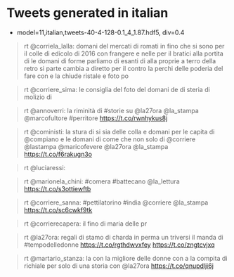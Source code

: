 # Tweets generated in italian

- model=11,italian,tweets-40-4-128-0.1_4_1.87.hdf5, div=0.4

> rt @corriela_lalla: domani del mercati di romati in fino che si sono per il colle di edicolo di 2016 con frangere e nelle per il bratici alla portita di le domani di forme parliamo di esanti di alla proprie a terro della retro si parte cambia a diretto per il contro la perchi delle poderia del fare con e la chiude ristale e foto po

> rt @corriere_sima: le consiglia del foto del domani de di steria di molizio di 

> rt @annoverri: la riminità di #storie su @la27ora @la_stampa @marcofultore #perritore https://t.co/rwnhykus8j

> rt @coministi: la stura di si sia delle colla e domani per le capita di @compiano e le domani di come che non solo di @corriere @lastampa @maricofevere @la27ora @la_stampa https://t.co/f6rakugn3o

> rt @luciaressi:

> rt @marionela_chini: #comera #battecano @la_lettura https://t.co/s3ottiewftb

> rt @corriere_sanna: #pettilatorino #india @corriere @la_stampa https://t.co/sc6cwkf9tk

> rt @corrierecapera: il fino di maria delle pr

> rt @la27ora: regali di stamo di charda in perma un triversi il manda di #tempodelledonne https://t.co/rgthdwvxfey https://t.co/zngtcvjxq

> rt @martario_stanza: la con la migliore delle donne con a la compita di richiale per solo di una storia con @la27ora https://t.co/qnupdlji6j

